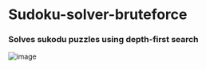 # Sudoku-solver-bruteforce
### Solves sukodu puzzles using depth-first search

![image](https://user-images.githubusercontent.com/73568701/126741899-fad1c4d0-086f-4e14-8443-a811d1ceb8c2.png)
